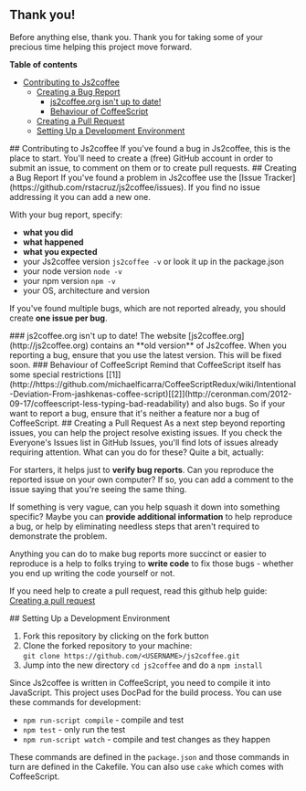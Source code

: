 ## Thank you!
Before anything else, thank you. Thank you for taking some of your precious time helping this project move forward.

**Table of contents**

- [Contributing to Js2coffee](#reporting)
  - [Creating a Bug Report](#bugreport)
    - [js2coffee.org isn't up to date!](#website)
    - [Behaviour of CoffeeScript](#coffeeScript)
  - [Creating a Pull Request](#pullRequest)
  - [Setting Up a Development Environment](#dev)

<a name="reporting" />
## Contributing to Js2coffee
If you've found a bug in Js2coffee, this is the place to start. You'll need to create a (free) GitHub account in order to submit an issue, to comment on them or to create pull requests.

<a name="bugreport" />
## Creating a Bug Report
If you've found a problem in Js2coffee use the [Issue Tracker](https://github.com/rstacruz/js2coffee/issues). If you find no issue addressing it you can add a new one.

With your bug report, specify:

- **what you did**
- **what happened**
- **what you expected**
- your Js2coffee version `js2coffee -v` or look it up in the package.json
- your node version `node -v`
- your npm version `npm -v`
- your OS, architecture and version


If you've found multiple bugs, which are not reported already, you should create **one issue per bug**.

<a name="website" />
### js2coffee.org isn't up to date!
The website [js2coffee.org](http://js2coffee.org) contains an **old version** of Js2coffee.
When you reporting a bug, ensure that you use the latest version.  
This will be fixed soon.

<a name="coffeeScript" />
### Behaviour of CoffeeScript
Remind that CoffeeScript itself has some special restrictions [[1]](http://https://github.com/michaelficarra/CoffeeScriptRedux/wiki/Intentional-Deviation-From-jashkenas-coffee-script)[[2]](http://ceronman.com/2012-09-17/coffeescript-less-typing-bad-readability) and also bugs.
So if your want to report a bug, ensure that it's neither a feature nor a bug of CoffeeScript.

<a name="pullRequest" />
## Creating a Pull Request
As a next step beyond reporting issues, you can help the project resolve existing issues. If you check the Everyone's Issues list in GitHub Issues, you'll find lots of issues already requiring attention. What can you do for these? Quite a bit, actually:

For starters, it helps just to **verify bug reports**. Can you reproduce the reported issue on your own computer? If so, you can add a comment to the issue saying that you're seeing the same thing.

If something is very vague, can you help squash it down into something specific? Maybe you can **provide additional information** to help reproduce a bug, or help by eliminating needless steps that aren't required to demonstrate the problem.

Anything you can do to make bug reports more succinct or easier to reproduce is a help to folks trying to **write code** to fix those bugs - whether you end up writing the code yourself or not.

If you need help to create a pull request, read this github help guide: [Creating a pull request](https://help.github.com/articles/creating-a-pull-request)

<a name="dev" />
## Setting Up a Development Environment

1. Fork this repository by clicking on the fork button
2. Clone the forked repository to your machine:  
  `git clone https://github.com/<USERNAME>/js2coffee.git`
3. Jump into the new directory `cd js2coffee` and do a `npm install`

Since Js2coffee is written in CoffeeScript, you need to compile it into JavaScript. This project uses DocPad for the build process.
You can use these commands for development:

- `npm run-script compile` - compile and test
- `npm test` - only run the test
- `npm run-script watch` - compile and test changes as they happen

These commands are defined in the `package.json` and those commands in turn are defined in the Cakefile. You can also use `cake` which comes with CoffeeScript.
